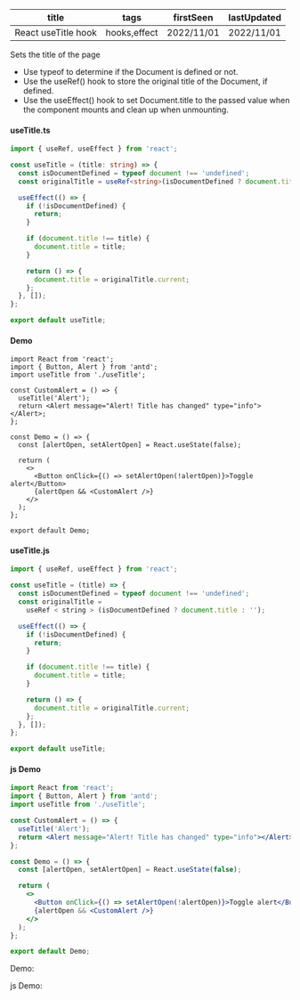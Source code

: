 | title               | tags         | firstSeen  | lastUpdated |
| ------------------- | ------------ | ---------- | ----------- |
| React useTitle hook | hooks,effect | 2022/11/01 | 2022/11/01  |

Sets the title of the page

- Use typeof to determine if the Document is defined or not.
- Use the useRef() hook to store the original title of the Document, if defined.
- Use the useEffect() hook to set Document.title to the passed value when the component mounts and clean up when unmounting.

#### useTitle.ts

```ts
import { useRef, useEffect } from 'react';

const useTitle = (title: string) => {
  const isDocumentDefined = typeof document !== 'undefined';
  const originalTitle = useRef<string>(isDocumentDefined ? document.title : '');

  useEffect(() => {
    if (!isDocumentDefined) {
      return;
    }

    if (document.title !== title) {
      document.title = title;
    }

    return () => {
      document.title = originalTitle.current;
    };
  }, []);
};

export default useTitle;
```

#### Demo

```tsx | pure
import React from 'react';
import { Button, Alert } from 'antd';
import useTitle from './useTitle';

const CustomAlert = () => {
  useTitle('Alert');
  return <Alert message="Alert! Title has changed" type="info"></Alert>;
};

const Demo = () => {
  const [alertOpen, setAlertOpen] = React.useState(false);

  return (
    <>
      <Button onClick={() => setAlertOpen(!alertOpen)}>Toggle alert</Button>
      {alertOpen && <CustomAlert />}
    </>
  );
};

export default Demo;
```

#### useTitle.js

```js
import { useRef, useEffect } from 'react';

const useTitle = (title) => {
  const isDocumentDefined = typeof document !== 'undefined';
  const originalTitle =
    useRef < string > (isDocumentDefined ? document.title : '');

  useEffect(() => {
    if (!isDocumentDefined) {
      return;
    }

    if (document.title !== title) {
      document.title = title;
    }

    return () => {
      document.title = originalTitle.current;
    };
  }, []);
};

export default useTitle;
```

#### js Demo

```jsx | pure
import React from 'react';
import { Button, Alert } from 'antd';
import useTitle from './useTitle';

const CustomAlert = () => {
  useTitle('Alert');
  return <Alert message="Alert! Title has changed" type="info"></Alert>;
};

const Demo = () => {
  const [alertOpen, setAlertOpen] = React.useState(false);

  return (
    <>
      <Button onClick={() => setAlertOpen(!alertOpen)}>Toggle alert</Button>
      {alertOpen && <CustomAlert />}
    </>
  );
};

export default Demo;
```

Demo:

<code src="./Demo.tsx"></code>

js Demo:

<code src="./js/Demo.jsx"></code>

